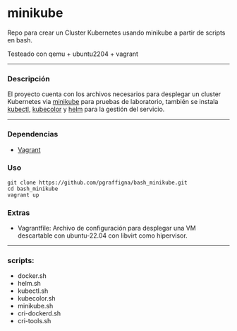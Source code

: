 # minikube

Repo para crear un Cluster Kubernetes usando minikube a partir de scripts en bash.

Testeado con qemu + ubuntu2204 + vagrant 

---

### Descripción

El proyecto cuenta con los archivos necesarios para desplegar un cluster Kubernetes via [minikube](https://minikube.sigs.k8s.io/docs/start/) para pruebas de laboratorio, también se instala [kubectl](https://kubernetes.io/docs/tasks/tools/install-kubectl-linux/), [kubecolor](https://github.com/hidetatz/kubecolor) y [helm](https://helm.sh/docs/intro/install/) para la gestión del servicio.

---

### Dependencias

* [Vagrant](https://developer.hashicorp.com/vagrant/install)

### Uso

```
git clone https://github.com/pgraffigna/bash_minikube.git
cd bash_minikube
vagrant up 
```

### Extras

* Vagrantfile: Archivo de configuración para desplegar una VM descartable con ubuntu-22.04 con libvirt como hipervisor.

---

### scripts:
- docker.sh
- helm.sh
- kubectl.sh
- kubecolor.sh
- minikube.sh
- cri-dockerd.sh
- cri-tools.sh


